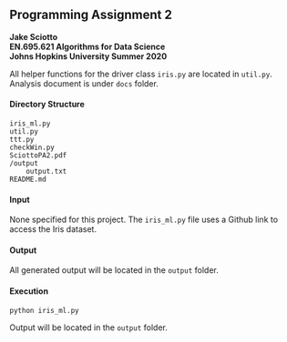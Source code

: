 ## Programming Assignment 2
__Jake Sciotto__  
__EN.695.621 Algorithms for Data Science__  
__Johns Hopkins University Summer 2020__  

All helper functions for the driver class `iris.py` are located
in `util.py`. Analysis document is under `docs` folder.

#### Directory Structure

	iris_ml.py  
	util.py
	ttt.py
	checkWin.py  
	SciottoPA2.pdf  
	/output  
		output.txt  
	README.md

#### Input

None specified for this project. The `iris_ml.py` file uses a Github link
to access the Iris dataset.

#### Output

All generated output will be located in the `output` folder.

#### Execution

`python iris_ml.py`

Output will be located in the `output` folder.
